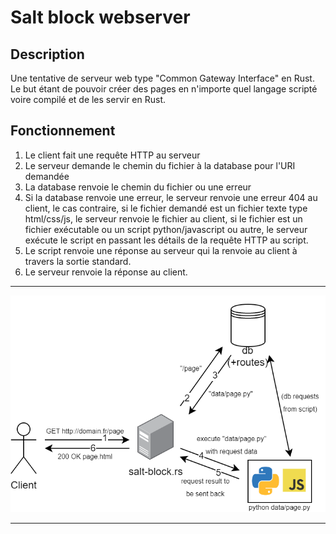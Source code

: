 # Salt block webserver

## Description

Une tentative de serveur web type "Common Gateway Interface" en Rust.
Le but étant de pouvoir créer des pages en n'importe quel langage scripté voire compilé et de les servir en Rust.

## Fonctionnement

1. Le client fait une requête HTTP au serveur
2. Le serveur demande le chemin du fichier à la database pour l'URI demandée
3. La database renvoie le chemin du fichier ou une erreur
4. Si la database renvoie une erreur, le serveur renvoie une erreur 404 au client, le cas contraire, si
le fichier demandé est un fichier texte type html/css/js, le serveur renvoie le fichier au client, si le fichier est un fichier exécutable
ou un script python/javascript ou autre, le serveur exécute le script en passant les détails de la requête HTTP au script.
5. Le script renvoie une réponse au serveur qui la renvoie au client à travers la sortie standard.
6. Le serveur renvoie la réponse au client.

----

![fonctionnement](archi_diagram_readme.drawio.png)

----
